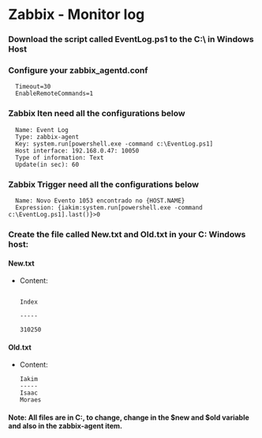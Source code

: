 # Zabbix - Monitor log

### Download the script called EventLog.ps1 to the C:\ in Windows Host

### Configure your zabbix_agentd.conf
      Timeout=30
      EnableRemoteCommands=1
      
### Zabbix Iten need all the configurations below
      Name: Event Log
      Type: zabbix-agent
      Key: system.run[powershell.exe -command c:\EventLog.ps1]
      Host interface: 192.168.0.47: 10050
      Type of information: Text
      Update(in sec): 60
      
### Zabbix Trigger need all the configurations below
      Name: Novo Evento 1053 encontrado no {HOST.NAME}
      Expression: {iakim:system.run[powershell.exe -command c:\EventLog.ps1].last()}>0
      
### Create the file called New.txt and Old.txt in your C: Windows host:

#### New.txt
- Content:
       
                                                                          Index
                                                                          -----
                                                                         310250
#### Old.txt
- Content:

      Iakim
      -----
      Isaac
      Moraes
      
#### Note: All files are in C:\, to change, change in the $new and $old variable and also in the zabbix-agent item.
